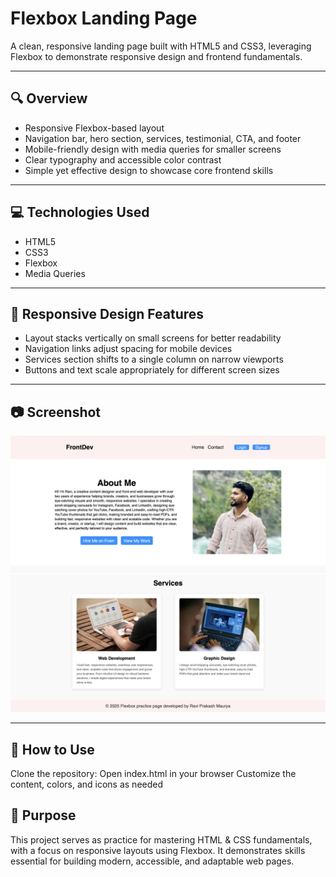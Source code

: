 # Flexbox Landing Page

A clean, responsive landing page built with HTML5 and CSS3, leveraging Flexbox to demonstrate responsive design and frontend fundamentals.

---

## 🔍 Overview
- Responsive Flexbox-based layout  
- Navigation bar, hero section, services, testimonial, CTA, and footer  
- Mobile-friendly design with media queries for smaller screens  
- Clear typography and accessible color contrast  
- Simple yet effective design to showcase core frontend skills  

---

## 💻 Technologies Used
- HTML5  
- CSS3  
- Flexbox  
- Media Queries  

---

## 📱 Responsive Design Features
- Layout stacks vertically on small screens for better readability  
- Navigation links adjust spacing for mobile devices  
- Services section shifts to a single column on narrow viewports  
- Buttons and text scale appropriately for different screen sizes  

---

## 📷 Screenshot
![Landing Page Screenshot 1](https://github.com/itsravimaurya/flexbox_landing_page3/blob/99c7d6c8da6ca2b41833b5f3105368bad08fae91/Screenshot1.png)  
![Landing Page Screenshot 2](https://github.com/itsravimaurya/flexbox_landing_page3/blob/99c7d6c8da6ca2b41833b5f3105368bad08fae91/Screenshot2.png
)  

---

## 🚀 How to Use
Clone the repository:
Open index.html in your browser
Customize the content, colors, and icons as needed


## 📌 Purpose
This project serves as practice for mastering HTML & CSS fundamentals, with a focus on responsive layouts using Flexbox. It demonstrates skills essential for building modern, accessible, and adaptable web pages.
